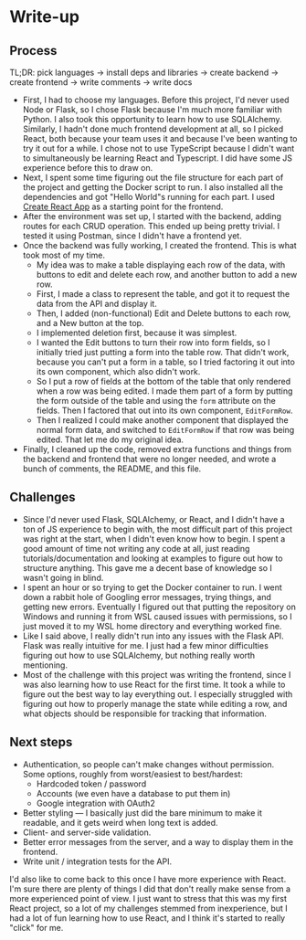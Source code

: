 # Write-up

## Process

TL;DR: pick languages -> install deps and libraries -> create backend -> create frontend -> write comments -> write docs

* First, I had to choose my languages. Before this project, I'd never used Node or Flask, so I chose Flask because I'm much more familiar with Python. I also took this opportunity to learn how to use SQLAlchemy. Similarly, I hadn't done much frontend development at all, so I picked React, both because your team uses it and because I've been wanting to try it out for a while. I chose not to use TypeScript because I didn't want to simultaneously be learning React and Typescript. I did have some JS experience before this to draw on.
* Next, I spent some time figuring out the file structure for each part of the project and getting the Docker script to run. I also installed all the dependencies and got "Hello World"s running for each part. I used [Create React App](https://github.com/facebook/create-react-app) as a starting point for the frontend.
* After the environment was set up, I started with the backend, adding routes for each CRUD operation. This ended up being pretty trivial. I tested it using Postman, since I didn't have a frontend yet.
* Once the backend was fully working, I created the frontend. This is what took most of my time.
  * My idea was to make a table displaying each row of the data, with buttons to edit and delete each row, and another button to add a new row.
  * First, I made a class to represent the table, and got it to request the data from the API and display it.
  * Then, I added (non-functional) Edit and Delete buttons to each row, and a New button at the top.
  * I implemented deletion first, because it was simplest.
  * I wanted the Edit buttons to turn their row into form fields, so I initially tried just putting a form into the table row. That didn't work, because you can't put a form in a table, so I tried factoring it out into its own component, which also didn't work.
  * So I put a row of fields at the bottom of the table that only rendered when a row was being edited. I made them part of a form by putting the form outside of the table and using the `form` attribute on the fields. Then I factored that out into its own component, `EditFormRow`.
  * Then I realized I could make another component that displayed the normal form data, and switched to `EditFormRow` if that row was being edited. That let me do my original idea.
* Finally, I cleaned up the code, removed extra functions and things from the backend and frontend that were no longer needed, and wrote a bunch of comments, the README, and this file.

## Challenges

* Since I'd never used Flask, SQLAlchemy, or React, and I didn't have a ton of JS experience to begin with, the most difficult part of this project was right at the start, when I didn't even know how to begin. I spent a good amount of time not writing any code at all, just reading tutorials/documentation and looking at examples to figure out how to structure anything. This gave me a decent base of knowledge so I wasn't going in blind.
* I spent an hour or so trying to get the Docker container to run. I went down a rabbit hole of Googling error messages, trying things, and getting new errors. Eventually I figured out that putting the repository on Windows and running it from WSL caused issues with permissions, so I just moved it to my WSL home directory and everything worked fine.
* Like I said above, I really didn't run into any issues with the Flask API. Flask was really intuitive for me. I just had a few minor difficulties figuring out how to use SQLAlchemy, but nothing really worth mentioning.
* Most of the challenge with this project was writing the frontend, since I was also learning how to use React for the first time. It took a while to figure out the best way to lay everything out. I especially struggled with figuring out how to properly manage the state while editing a row, and what objects should be responsible for tracking that information.

## Next steps

* Authentication, so people can't make changes without permission. Some options, roughly from worst/easiest to best/hardest:
  * Hardcoded token / password
  * Accounts (we even have a database to put them in)
  * Google integration with OAuth2
* Better styling — I basically just did the bare minimum to make it readable, and it gets weird when long text is added.
* Client- and server-side validation.
* Better error messages from the server, and a way to display them in the frontend.
* Write unit / integration tests for the API.

I'd also like to come back to this once I have more experience with React. I'm sure there are plenty of things I did that don't really make sense from a more experienced point of view. I just want to stress that this was my first React project, so a lot of my challenges stemmed from inexperience, but I had a lot of fun learning how to use React, and I think it's started to really "click" for me.